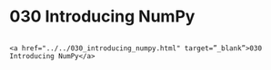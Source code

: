 # 030 Introducing NumPy

```{admonition} Click link below to view slides in new tab

<a href="../../030_introducing_numpy.html" target=”_blank”>030 Introducing NumPy</a>

```
